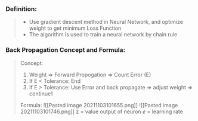 ### Definition:
> - Use gradient descent method in Neural Network, and optimize weight to get minimum Loss Function
> - The algorithm is used to train a neural network by chain rule


### Back Propagation Concept and Formula:
> Concept:
> 1. Weight => Forward Propogation => Count Error (E)
> 2. If E < Tolerance: End
> 3. If E > Tolerance: Use Error and back propagate => adjust weight => continue1
> 
> Formula:
> ![[Pasted image 20211103101655.png]]
> ![[Pasted image 20211103101746.png]]
> z = value output of neuron
> $e$ = learning rate